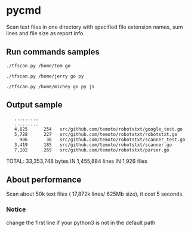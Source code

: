 # pycmd

Scan text files in one directory with specified file extension names, sum lines and file size as report info.


## Run commands samples

    ./tfscan.py /home/tom go
    
    ./tfscan.py /home/jerry go py
    
    ./tfscan.py /home/michey go py js

## Output sample
       .........
       .........
       4,825      254	src/github.com/temoto/robotstxt/google_test.go
       5,728      227	src/github.com/temoto/robotstxt/robotstxt.go
         906       36	src/github.com/temoto/robotstxt/scanner_test.go
       3,419      185	src/github.com/temoto/robotstxt/scanner.go
       7,102      269	src/github.com/temoto/robotstxt/parser.go
TOTAL: 33,353,748 bytes IN 1,455,884 lines IN 1,926 files


## About performance

Scan about 50k text files ( 17,872k lines/ 625Mb size), it cost 5 seconds.


### Notice
change the first line if your python3 is not in the default path
